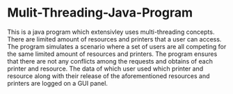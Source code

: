 # Mulit-Threading-Java-Program

This is a java program which extensivley uses multi-threading concepts. There are limited amount of resources and printers that a user can access. The program simulates a scenario
where a set of users are all competing for the same limited amount of resources and printers. The program ensures that there are not any conflicts among the requests and obtains 
of each printer and resource. The data of which user used which printer and resource along with their release of the aforementioned resources and printers are logged on a GUI panel.

